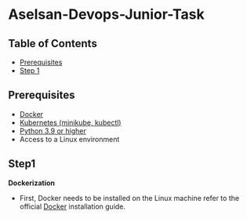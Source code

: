 # Aselsan-Devops-Junior-Task
## Table of Contents
- [Prerequisites](#prerequisites)
- [Step 1](#step1)

## Prerequisites
- [Docker](https://docs.docker.com/engine/install/)
- [Kubernetes (minikube, kubectl)](https://kubernetes.io/docs/setup/)
- [Python 3.9 or higher](https://www.python.org/downloads/)
- Access to a Linux environment

## Step1
**Dockerization**
* First, Docker needs to be installed on the Linux machine refer to the official [Docker](https://docs.docker.com/engine/install/) installation guide.

  
  
